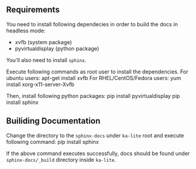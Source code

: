 ## Requirements
You need to install following dependecies in order to build the docs in headless mode:
- xvfb (system package)
- pyvirtualdisplay (python package)

You'll also need to install `sphinx`.

Execute following commands as root user to install the dependencies.
For ubuntu users:
    apt-get install xvfb
For RHEL/CentOS/Fedora users:
    yum install xorg-x11-server-Xvfb

Then, install following python packages:
    pip install pyvirtualdisplay
    pip install sphinx

## Builiding Documentation
Change the directory to the `sphinx-docs` under `ka-lite` root and execute following command:
    pip install sphinx

If the above command executes successfully, docs should be found under `sphinx-docs/_build` directory inside `ka-lite`.
